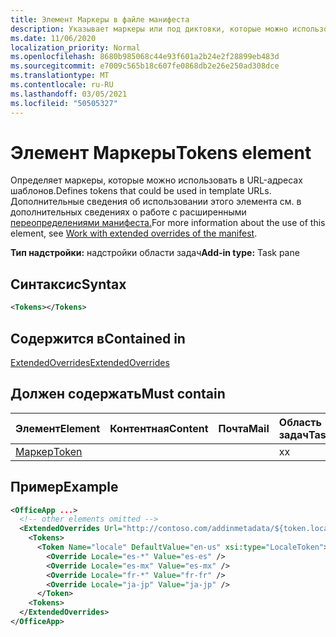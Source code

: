 ```yaml
---
title: Элемент Маркеры в файле манифеста
description: Указывает маркеры или под диктовки, которые можно использовать с URL-шаблонами в манифесте.
ms.date: 11/06/2020
localization_priority: Normal
ms.openlocfilehash: 8680b985068c44e93f601a2b24e2f28899eb483d
ms.sourcegitcommit: e7009c565b18c607fe0868db2e26e250ad308dce
ms.translationtype: MT
ms.contentlocale: ru-RU
ms.lasthandoff: 03/05/2021
ms.locfileid: "50505327"
---
```

# <a name="tokens-element"></a><span data-ttu-id="6a32f-103">Элемент Маркеры</span><span class="sxs-lookup"><span data-stu-id="6a32f-103">Tokens element</span></span>

<span data-ttu-id="6a32f-104">Определяет маркеры, которые можно использовать в URL-адресах шаблонов.</span><span class="sxs-lookup"><span data-stu-id="6a32f-104">Defines tokens that could be used in template URLs.</span></span> <span data-ttu-id="6a32f-105">Дополнительные сведения об использовании этого элемента см. в дополнительных сведениях о работе с расширенными [переопределениями манифеста.](../../develop/extended-overrides.md)</span><span class="sxs-lookup"><span data-stu-id="6a32f-105">For more information about the use of this element, see [Work with extended overrides of the manifest](../../develop/extended-overrides.md).</span></span>

<span data-ttu-id="6a32f-106">**Тип надстройки:** надстройки области задач</span><span class="sxs-lookup"><span data-stu-id="6a32f-106">**Add-in type:** Task pane</span></span>

## <a name="syntax"></a><span data-ttu-id="6a32f-107">Синтаксис</span><span class="sxs-lookup"><span data-stu-id="6a32f-107">Syntax</span></span>

```XML
<Tokens></Tokens>
```

## <a name="contained-in"></a><span data-ttu-id="6a32f-108">Содержится в</span><span class="sxs-lookup"><span data-stu-id="6a32f-108">Contained in</span></span>

[<span data-ttu-id="6a32f-109">ExtendedOverrides</span><span class="sxs-lookup"><span data-stu-id="6a32f-109">ExtendedOverrides</span></span>](extendedoverrides.md)

## <a name="must-contain"></a><span data-ttu-id="6a32f-110">Должен содержать</span><span class="sxs-lookup"><span data-stu-id="6a32f-110">Must contain</span></span>

|<span data-ttu-id="6a32f-111">Элемент</span><span class="sxs-lookup"><span data-stu-id="6a32f-111">Element</span></span>|<span data-ttu-id="6a32f-112">Контентная</span><span class="sxs-lookup"><span data-stu-id="6a32f-112">Content</span></span>|<span data-ttu-id="6a32f-113">Почта</span><span class="sxs-lookup"><span data-stu-id="6a32f-113">Mail</span></span>|<span data-ttu-id="6a32f-114">Область задач</span><span class="sxs-lookup"><span data-stu-id="6a32f-114">TaskPane</span></span>|
|:-----|:-----|:-----|:-----|
|[<span data-ttu-id="6a32f-115">Маркер</span><span class="sxs-lookup"><span data-stu-id="6a32f-115">Token</span></span>](token.md)|||<span data-ttu-id="6a32f-116">x</span><span class="sxs-lookup"><span data-stu-id="6a32f-116">x</span></span>|

## <a name="example"></a><span data-ttu-id="6a32f-117">Пример</span><span class="sxs-lookup"><span data-stu-id="6a32f-117">Example</span></span>

```XML
<OfficeApp ...>
  <!-- other elements omitted -->
  <ExtendedOverrides Url="http://contoso.com/addinmetadata/${token.locale}/extended-manifest-overrides.json">
    <Tokens>
      <Token Name="locale" DefaultValue="en-us" xsi:type="LocaleToken">
        <Override Locale="es-*" Value="es-es" />
        <Override Locale="es-mx" Value="es-mx" />
        <Override Locale="fr-*" Value="fr-fr" />
        <Override Locale="ja-jp" Value="ja-jp" />
      </Token>
    <Tokens>
  </ExtendedOverrides>
</OfficeApp>
```